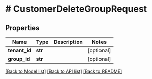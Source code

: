 # # CustomerDeleteGroupRequest


## Properties 


Name | Type | Description | Notes
------------ | ------------- | ------------- | -------------
**tenant_id**| **str** |   | [optional]
**group_id**| **str** |   | [optional]


[[Back to Model list]](../../README.md#models) [[Back to API list]](../../README.md#endpoints) [[Back to README]](../../README.md)

